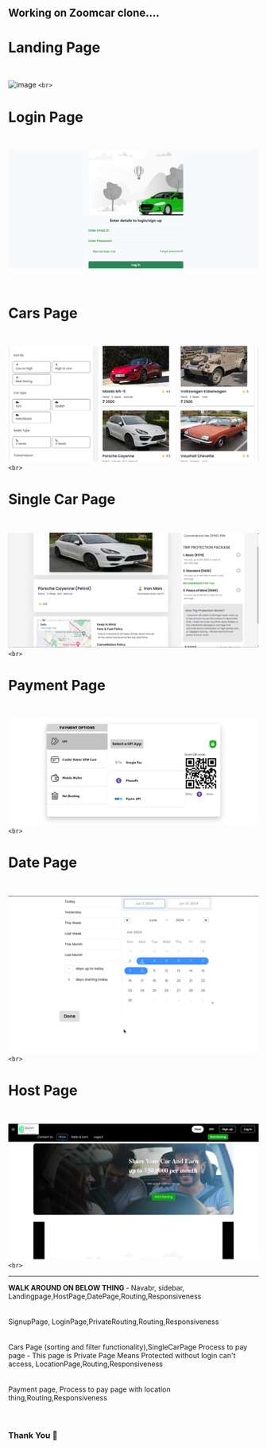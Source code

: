 ## Working on Zoomcar clone....

<h1>Landing Page</h1>
<br>

![image](./readme_images/s1.png)
`<br>`

<h1>Login Page</h1>
<br>

![image](./readme_images/s6.png)

<br>
<h1>Cars Page</h1>
<br>

![image](./readme_images/s2.png)
`<br>`

<h1>Single Car Page</h1>
<br>

![image](./readme_images/s3.png)
`<br>`

<h1>Payment Page</h1>
<br>

![image](./readme_images/s4.png)
`<br>`

<h1>Date Page</h1>
<br>

![image](./readme_images/s5.png)
`<br>`

<h1> Host Page</h1>
<br>

![image](./readme_images/s7.png)
`<br>`

<hr>
<B> WALK AROUND ON BELOW THING </B>
- Navabr, sidebar, Landingpage,HostPage,DatePage,Routing,Responsiveness
<br>
<br>
<br>
  SignupPage, LoginPage,PrivateRouting,Routing,Responsiveness
<br>
<br>
<br>
Cars Page (sorting and filter functionality),SingleCarPage
Process to pay page - This page is Private Page Means Protected without login can't access,
LocationPage,Routing,Responsiveness
<br>
<br>
<br>
  Payment page, Process to pay page with location thing,Routing,Responsiveness
<br>
<br>
<br>
<h3>Thank You 🙂
